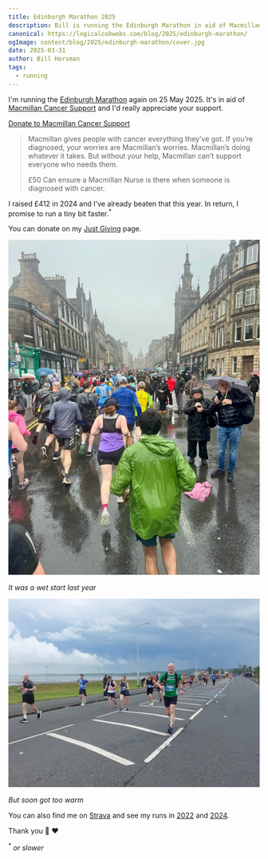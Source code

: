 ```yaml
---
title: Edinburgh Marathon 2025
description: Bill is running the Edinburgh Marathon in aid of Macmillan Cancer Support
canonical: https://logicalcobwebs.com/blog/2025/edinburgh-marathon/
ogImage: content/blog/2025/edinburgh-marathon/cover.jpg
date: 2025-03-31
author: Bill Horsman
tags:
  - running
---
```


I'm running the [Edinburgh Marathon](https://www.edinburghmarathon.com/) again on 25 May 2025. It's in aid of [Macmillan Cancer Support](https://www.macmillan.org.uk/) and I'd really appreciate your support. 

<div class="cta">
  <a href="https://www.justgiving.com/page/bill-runs-edinburgh-marathon-2025">Donate to Macmillan Cancer Support</a>
</div>


> Macmillan gives people with cancer everything they’ve got. If you’re diagnosed, your worries are Macmillan’s worries. Macmillan’s doing whatever it takes. But without your help, Macmillan can’t support everyone who needs them.
>
> £50 Can ensure a Macmillan Nurse is there when someone is diagnosed with cancer.

I raised £412 in 2024 and I've already beaten that this year. In return, I promise to run a tiny bit faster.<sup>*</sup>

You can donate on my <a href="https://www.justgiving.com/page/bill-runs-edinburgh-marathon-2025">Just Giving</a> page.

<img src="./wet.jpg" alt="Rain!">

*It was a wet start last year*

<img src="./cover.jpg" alt="Near the end">

*But soon got too warm*


You can also find me on [Strava](https://www.strava.com/athletes/billhorsman) and see my runs in [2022](https://www.strava.com/activities/7222828186/overview) and [2024](https://www.strava.com/activities/11503062473/overview). 

Thank you 🙏 ❤️

<sup>*</sup> _or slower_
